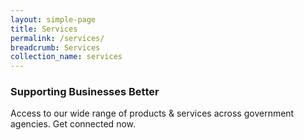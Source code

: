```yaml
---
layout: simple-page
title: Services
permalink: /services/
breadcrumb: Services
collection_name: services
---
```

<h3>Supporting Businesses Better</h3>
<p>Access to our wide range of products & services across government agencies. Get connected now.</p>
